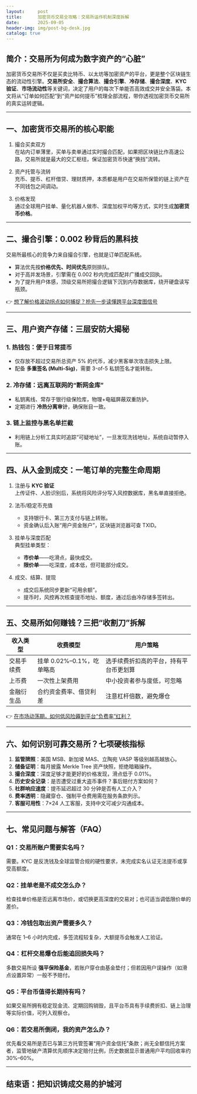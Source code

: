 ```yaml
---
layout:     post
title:      加密货币交易全攻略：交易所运作机制深度拆解
date:       2025-09-05
header-img: img/post-bg-desk.jpg
catalog: true
---
```


## 简介：交易所为何成为数字资产的“心脏”
加密货币交易所不仅是买卖比特币、以太坊等加密资产的平台，更是整个区块链生态的流动性引擎。**交易所安全**、**撮合算法**、**撮合引擎**、**冷存储**、**撮合深度**、**KYC 验证**、**市场流动性**等关键词，决定了用户的每次下单能否高效成交并安全落袋。本文将从“订单如何匹配”到“资产如何提币”梳理全部流程，带你透视加密货币交易所的真实运转逻辑。

---

## 一、加密货币交易所的核心职能

1. 撮合买卖双方  
   在站内订单薄里，买单与卖单通过实时撮合匹配，如果把区块链比作高速公路，交易所就是最大的交汇枢纽，保证加密货币快速“换挡”流转。

2. 资产托管与流转  
   充币、提币、杠杆借贷、理财质押，本质都是用户在交易所保管的链上资产在不同钱包之间调动。

3. 价格发现  
   通过全球用户挂单、量化机器人做市、深度加权平均等方式，实时生成**加密货币价格**。

---

## 二、撮合引擎：0.002 秒背后的黑科技

交易所最核心的竞争力来自撮合引擎，也就是订单匹配系统。  
- 算法优先按**价格优先、时间优先**原则排队。  
- 对于高并发场景，引擎需在 0.002 秒内完成匹配并广播成交回执。  
- 为了提升用户体感，顶级交易所把撮合逻辑下沉到内存数据库，绕开硬盘读写瓶颈。

👉 [想了解价格波动拐点如何捕捉？抢先一步读懂跨平台深度图信号](https://okxdog.com/)

---

## 三、用户资产存储：三层安防大揭秘

### 1. 热钱包：便于日常提币  
- 仅存放不超过交易所总资产 5% 的代币，减少黑客单次攻击损失上限。  
- 配备 **多重签名 (Multi-Sig)**，需要 3-of-5 私钥签名才能转账。

### 2. 冷存储：远离互联网的“断网金库”  
- 私钥离线、常存于银行级保险库，物理+电磁屏蔽双重防护。  
- 定期进行 **冷热分离审计**，确保账目一致。

### 3. 链上监控与黑名单拦截  
- 利用链上分析工具实时追踪“可疑地址”，一旦发现洗钱地址，系统自动暂停入账。  

---

## 四、从入金到成交：一笔订单的完整生命周期

1. 注册与 **KYC 验证**  
   上传证件、人脸识别后，系统将风险评分写入风控数据库，黑名单直接拒绝。

2. 法币/稳定币充值  
   - 支持银行卡、第三方支付与链上转账。  
   - 资金确认后入账“用户资金账户”，区块链浏览器可查 TXID。

3. 挂单与深度匹配  
   典型挂单类型：  
   - **市价单**——吃滑点，最快成交。  
   - **限价单**——吃深度，成本低，但可能部分成交。  

4. 成交、结算、提现  
   - 成交后系统同步更新“可用余额”。  
   - 提币时，风控再次核查提币地址、额度，通过后由冷存储多签转出。  

---

## 五、交易所如何赚钱？三把“收割刀”拆解

| 收入类型 | 收费模型 | 用户策略 |
| --- | --- | --- |
| 交易手续费 | 挂单 0.02%–0.1%，吃单略高 | 选手续费折扣高的平台，持有平台币更划算 |
| 上币费 | 一次性上架费用 | 中小投资者参与度低，可忽略 |
| 金融衍生品 | 合约资金费率、借贷利差 | 注意杠杆倍数，避免爆仓 |

👉 [在市场动荡期，如何低风险薅到平台“负费率”红利？](https://okxdog.com/)

---

## 六、如何识别可靠交易所？七项硬核指标

1. **监管牌照**：美国 MSB、新加坡 MAS、立陶宛 VASP 等级别越高越放心。  
2. **储备证明**：每月披露 Merkle Tree 资产快照，拒绝暗箱操作。  
3. **撮合深度**：深度足够才能更好的价格发现，滑点低于 0.01%。  
4. **历史安全记录**：是否遭受过重大盗币事件？事后赔付方案如何？  
5. **社群响应速度**：提币延迟超过 30 分钟是否有人工介入？  
6. **费率透明**：隐藏穿仓、强制平仓费用需在服务条款列示。  
7. **客服可用性**：7×24 人工客服，支持中文可减少沟通成本。

---

## 七、常见问题与解答（FAQ）

### Q1：交易所账户需要实名吗？  
需要。KYC 是反洗钱及全球监管合规的硬性要求，未完成实名认证无法提币或享受高额度。

### Q2：挂单老是不成交怎么办？  
检查挂单价格是否远离市场价，或切换更高深度的交易对；也可适当调低限价单的差价。

### Q3：冷钱包取出资产需要多久？  
通常在 1–6 小时内完成，多签流程较复杂，大额提币会触发人工验证。

### Q4：杠杆交易爆仓后能追回损失吗？  
多数交易所设 **强平保险基金**，若账户穿仓由基金垫付；但若因用户误操作（如滑点设置异常）一般不予赔付。

### Q5：平台币值得长期持有吗？  
如果交易所拥有稳定现金流、定期回购销毁，且平台币具有手续费折扣、链上治理等实际价值，可列入观察仓。

### Q6：若交易所倒闭，我的资产怎么办？  
优先看交易所是否已与第三方托管签署“用户资金信托”条款；尚无全额信托方案者，监管地破产清算优先顺序决定赔付比例，历史数据显示普通用户平均回收率约 30%–60%。

---

## 结束语：把知识铸成交易的护城河